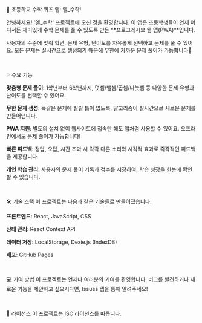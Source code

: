 📝 초등학교 수학 퀴즈 앱: 엘_수학!

안녕하세요! '엘_수학' 프로젝트에 오신 것을 환영합니다. 
이 앱은 초등학생들이 언제 어디서든 재미있게 수학 문제를 풀 수 있도록 만든 **프로그레시브 웹 앱(PWA)**입니다.

사용자의 수준에 맞춰 학년, 문제 유형, 난이도를 자유롭게 선택하고 문제를 풀 수 있어요. 
모든 문제는 실시간으로 생성되기 때문에 무한에 가까운 문제 풀이가 가능합니다🚀

<br>

💡 주요 기능

**맞춤형 문제 풀이**: 1학년부터 6학년까지, 덧셈/뺄셈/곱셈/나눗셈 등 다양한 문제 유형과 난이도를 선택할 수 있어요.

**무한 문제 생성**: 똑같은 문제에 질릴 틈이 없도록, 알고리즘이 실시간으로 새로운 문제를 만들어냅니다.

**PWA 지원**: 별도의 설치 없이 웹사이트에 접속만 해도 앱처럼 사용할 수 있어요. 오프라인에서도 문제 풀이가 가능합니다!

**빠른 피드백**: 정답, 오답, 시간 초과 시 각각 다른 소리와 시각적 효과로 즉각적인 피드백을 제공합니다.

**개인 학습 관리**: 사용자의 문제 풀이 기록과 점수를 저장하여, 학습 성장을 한눈에 확인할 수 있습니다.

<br>

🛠️ 기술 스택
이 프로젝트는 다음과 같은 기술들로 만들어졌습니다.

**프론트엔드**: React, JavaScript, CSS

**상태 관리**: React Context API

**데이터 저장**: LocalStorage, Dexie.js (IndexDB)

**배포**: GitHub Pages

<br>


💻 기여 방법
이 프로젝트는 언제나 여러분의 기여를 환영합니다. 버그를 발견하거나 새로운 기능을 제안하고 싶으시다면, Issues 탭을 통해 알려주세요!

<br>

📄 라이선스
이 프로젝트는 ISC 라이선스를 따릅니다.